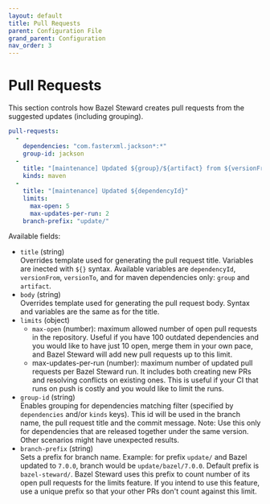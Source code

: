 ```yaml
---
layout: default
title: Pull Requests
parent: Configuration File
grand_parent: Configuration
nav_order: 3
---
```


# Pull Requests
This section controls how Bazel Steward creates pull requests from the suggested updates (including grouping).

```yaml
pull-requests:
  -   
    dependencies: "com.fasterxml.jackson*:*"
    group-id: jackson
  - 
    title: "[maintenance] Updated ${group}/${artifact} from ${versionFrom} to ${versionTo}"
    kinds: maven
  - 
    title: "[maintenance] Updated ${dependencyId}"
    limits:
      max-open: 5
      max-updates-per-run: 2
    branch-prefix: "update/"
```

Available fields:
  * `title` (string) <br/>
    Overrides template used for generating the pull request title. Variables are inected with `${}` syntax.
    Available variables are `dependencyId`, `versionFrom`, `versionTo`, and for maven dependencies only: `group` and `artifact`.
  * `body` (string) <br/>
    Overrides template used for generating the pull request body. Syntax and variables are the same as for the title.
  * `limits` (object) <br/>
      - `max-open` (number): maximum allowed number of open pull requests in the repository. Useful if you have 100 outdated dependencies and you would like to have just 10 open, merge them in your own pace, and Bazel Steward will add new pull requests up to this limit.
      - max-updates-per-run (number): maximum number of updated pull requests per Bazel Steward run. It includes both creating new PRs and resolving conflicts on existing ones. This is useful if your CI that runs on push is costly and you would like to limit the runs.
  * `group-id` (string) <br/>
    Enables grouping for dependencies matching filter (specified by `dependencies` and/or `kinds` keys).
    This id will be used in the branch name, the pull request title and the commit message.
    Note: Use this only for dependencies that are released together under the same version. Other scenarios might have unexpected results.
  * `branch-prefix` (string) <br/>
    Sets a prefix for branch name. Example: for prefix `update/` and Bazel updated to `7.0.0`, branch would be `update/bazel/7.0.0`. 
    Default prefix is `bazel-steward/`. Bazel Steward uses this prefix to count number of its open pull requests for the limits feature. 
    If you intend to use this feature, use a unique prefix so that your other PRs don't count against this limit.
